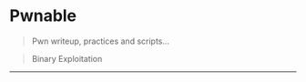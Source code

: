 # Pwnable

>Pwn writeup, practices and scripts...

>Binary Exploitation

-----------------------------------------------------
